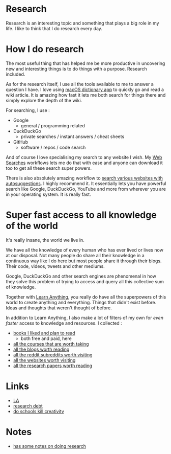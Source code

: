 # Research

Research is an interesting topic and something that plays a big role in my life. I like to think that I do research every day.

# How I do research

The most useful thing that has helped me be more productive in uncovering new and interesting things is to do things with a purpose. Research included.

As for the research itself, I use all the tools available to me to answer a question I have. I love using [macOS dictionary app](http://www.wikiwand.com/en/Dictionary_(software)) to quickly go and read a wiki article. It is amazing how fast it lets me both search for things there and simply explore the depth of the wiki.

For searching, I use :

- Google
	- general / programming related
- DuckDuckGo
	- private searches / instant answers / cheat sheets
- GitHub
	- software / repos / code search

And of course I love specialising my search to any website I wish. My [Web Searches](https://github.com/nikitavoloboev/alfred-web-searches) workflows lets me do that with ease and anyone can download it too to get all these search super powers. 

There is also absolutely amazing workflow to [search various websites with autosuggestions](https://github.com/deanishe/alfred-searchio). I highly recommend it. It essentially lets you have powerful search like Google, DuckDuckGo, YouTube and more from wherever you are in your operating system. It is really fast.

# Super fast access to all knowledge of the world

It's really insane, the world we live in.

We have all the knowledge of every human who has ever lived or lives now at our disposal. Not many people do share all their knowledge in a continuous way like I do here but most people share it through their blogs. Their code, videos, tweets and other mediums. 

Google, DuckDuckGo and other search engines are phenomenal in how they solve this problem of trying to access and query all this collective sum of knowledge. 

Together with [Learn Anything](https://learn-anything.xyz/), you really do have all the superpowers of this world to create anything and everything. Things that didn't exist before. Ideas and thoughts that weren't thought of before.

In addition to Learn Anything, I also make a lot of filters of my own for _even faster_ access to knowledge and resources. I collected : 

- [books I liked and plan to read](https://github.com/learn-anything/books)
	- both free and paid, here
- [all the courses that are worth taking](https://github.com/learn-anything/courses) 
- [all the blogs worth reading](https://github.com/learn-anything/blogs)
- [all the reddit subreddits worth visiting](https://github.com/learn-anything/reddit) 
- [all the websites worth visiting](https://my.mindnode.com/LQyxs8s9UewT5WKMbtUMrjJeRZCAHwU5JVY5ryiM)
- [all the research papers worth reading](https://github.com/learn-anything/research-papers)



# Links

- [LA](https://learn-anything.xyz/cognitive-science/cognition/learning/research) 
- [research debt](https://distill.pub/2017/research-debt/)
- [do schools kill creativity](https://www.youtube.com/watch?v=iG9CE55wbtY)

# Notes

- [has some notes on doing research](https://www.reddit.com/r/MachineLearning/comments/73n9pm/d_confession_as_an_ai_researcher_seeking_advice/dnrsmh9/ "permalink")